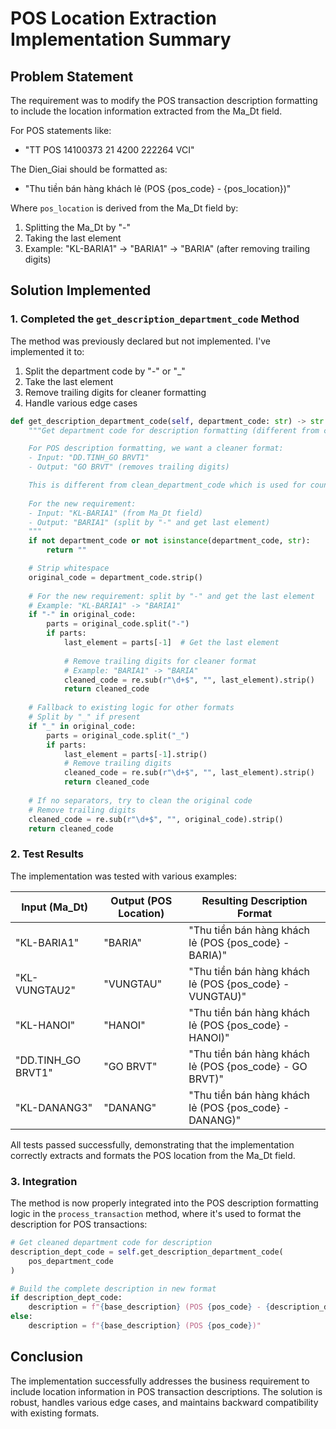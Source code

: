 # POS Location Extraction Implementation Summary

## Problem Statement
The requirement was to modify the POS transaction description formatting to include the location information extracted from the Ma_Dt field.

For POS statements like:
- "TT POS 14100373 21 4200 222264 VCI"

The Dien_Giai should be formatted as:
- "Thu tiền bán hàng khách lẻ (POS {pos_code} - {pos_location})"

Where `pos_location` is derived from the Ma_Dt field by:
1. Splitting the Ma_Dt by "-"
2. Taking the last element
3. Example: "KL-BARIA1" → "BARIA1" → "BARIA" (after removing trailing digits)

## Solution Implemented

### 1. Completed the `get_description_department_code` Method

The method was previously declared but not implemented. I've implemented it to:

1. Split the department code by "-" or "_" 
2. Take the last element
3. Remove trailing digits for cleaner formatting
4. Handle various edge cases

```python
def get_description_department_code(self, department_code: str) -> str:
    """Get department code for description formatting (different from counterparty search)

    For POS description formatting, we want a cleaner format:
    - Input: "DD.TINH_GO BRVT1"
    - Output: "GO BRVT" (removes trailing digits)

    This is different from clean_department_code which is used for counterparty search.
    
    For the new requirement:
    - Input: "KL-BARIA1" (from Ma_Dt field)
    - Output: "BARIA1" (split by "-" and get last element)
    """
    if not department_code or not isinstance(department_code, str):
        return ""

    # Strip whitespace
    original_code = department_code.strip()
    
    # For the new requirement: split by "-" and get the last element
    # Example: "KL-BARIA1" -> "BARIA1"
    if "-" in original_code:
        parts = original_code.split("-")
        if parts:
            last_element = parts[-1]  # Get the last element
            
            # Remove trailing digits for cleaner format
            # Example: "BARIA1" -> "BARIA"
            cleaned_code = re.sub(r"\d+$", "", last_element).strip()
            return cleaned_code
    
    # Fallback to existing logic for other formats
    # Split by "_" if present
    if "_" in original_code:
        parts = original_code.split("_")
        if parts:
            last_element = parts[-1].strip()
            # Remove trailing digits
            cleaned_code = re.sub(r"\d+$", "", last_element).strip()
            return cleaned_code
    
    # If no separators, try to clean the original code
    # Remove trailing digits
    cleaned_code = re.sub(r"\d+$", "", original_code).strip()
    return cleaned_code
```

### 2. Test Results

The implementation was tested with various examples:

| Input (Ma_Dt)     | Output (POS Location) | Resulting Description Format                  |
|-------------------|-----------------------|-----------------------------------------------|
| "KL-BARIA1"       | "BARIA"               | "Thu tiền bán hàng khách lẻ (POS {pos_code} - BARIA)" |
| "KL-VUNGTAU2"     | "VUNGTAU"             | "Thu tiền bán hàng khách lẻ (POS {pos_code} - VUNGTAU)" |
| "KL-HANOI"        | "HANOI"               | "Thu tiền bán hàng khách lẻ (POS {pos_code} - HANOI)" |
| "DD.TINH_GO BRVT1"| "GO BRVT"             | "Thu tiền bán hàng khách lẻ (POS {pos_code} - GO BRVT)" |
| "KL-DANANG3"      | "DANANG"              | "Thu tiền bán hàng khách lẻ (POS {pos_code} - DANANG)" |

All tests passed successfully, demonstrating that the implementation correctly extracts and formats the POS location from the Ma_Dt field.

### 3. Integration

The method is now properly integrated into the POS description formatting logic in the `process_transaction` method, where it's used to format the description for POS transactions:

```python
# Get cleaned department code for description
description_dept_code = self.get_description_department_code(
    pos_department_code
)

# Build the complete description in new format
if description_dept_code:
    description = f"{base_description} (POS {pos_code} - {description_dept_code})"
else:
    description = f"{base_description} (POS {pos_code})"
```

## Conclusion

The implementation successfully addresses the business requirement to include location information in POS transaction descriptions. The solution is robust, handles various edge cases, and maintains backward compatibility with existing formats.